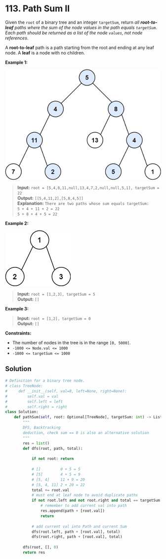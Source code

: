 # 113. Path Sum II

Given the `root` of a binary tree and an integer `targetSum`, return *all **root-to-leaf** paths where the sum of the node values in the path equals `targetSum`. Each path should be returned as a list of the node `values`, not node references*.

A **root-to-leaf** path is a path starting from the root and ending at any leaf node. A **leaf** is a node with no children.


**Example 1:**

![img.png](../../Images/113-1.png)

>**Input:** `root = [5,4,8,11,null,13,4,7,2,null,null,5,1], targetSum = 22`  
**Output:** `[[5,4,11,2],[5,8,4,5]]`  
**Explanation:** `There are two paths whose sum equals targetSum:`  
`5 + 4 + 11 + 2 = 22`  
`5 + 8 + 4 + 5 = 22`  


**Example 2:**

![img_1.png](../../Images/113-2.png)

>**Input:** `root = [1,2,3], targetSum = 5`  
**Output:** `[]`  


**Example 3:**

>**Input:** `root = [1,2], targetSum = 0`  
**Output:** `[]`  
 

**Constraints:**

* The number of nodes in the tree is in the range `[0, 5000]`.
* `-1000 <= Node.val <= 1000`
* `-1000 <= targetSum <= 1000`

## Solution
```python
# Definition for a binary tree node.
# class TreeNode:
#     def __init__(self, val=0, left=None, right=None):
#         self.val = val
#         self.left = left
#         self.right = right
class Solution:
    def pathSum(self, root: Optional[TreeNode], targetSum: int) -> List[List[int]]:
        """
        DFS, Backtracking
        deduction, check sum == 0 is also an alternative solution
        """
        res = list()
        def dfs(root, path, total):
            
            if not root: return

            # []         0 + 5 = 5
            # [5]        4 + 5 = 9
            # [5, 4]     11 + 9 = 20
            # [5, 4, 11] 2 + 20 = 22
            total += root.val
            # must end at leaf node to avoid duplicate paths
            if not root.left and not root.right and total == targetSum:
                # remember to add current val into path
                res.append(path + [root.val])
                return

            # add current val into Path and current Sum
            dfs(root.left, path + [root.val], total)
            dfs(root.right, path + [root.val], total)

        dfs(root, [], 0)
        return res
```
